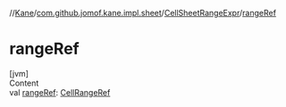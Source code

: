 //[Kane](../../index.md)/[com.github.jomof.kane.impl.sheet](../index.md)/[CellSheetRangeExpr](index.md)/[rangeRef](range-ref.md)



# rangeRef  
[jvm]  
Content  
val [rangeRef](range-ref.md): [CellRangeRef](../../com.github.jomof.kane.impl/-cell-range-ref/index.md)  



